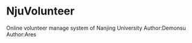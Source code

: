 NjuVolunteer
============

Online volunteer manage system of Nanjing University
Author:Demonsu
Author:Ares